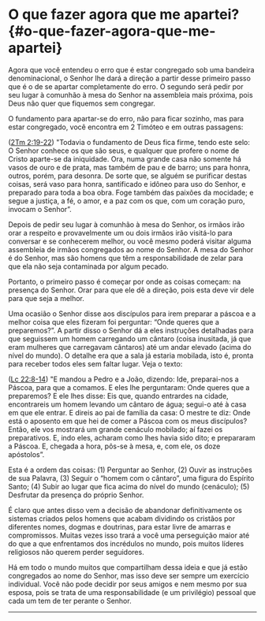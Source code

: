 # O que fazer agora que me apartei? {#o-que-fazer-agora-que-me-apartei}

Agora que você entendeu o erro que é estar congregado sob uma bandeira denominacional, o Senhor lhe dará a direção a partir desse primeiro passo que é o de se apartar completamente do erro. O segundo será pedir por seu lugar à comunhão à mesa do Senhor na assembleia mais próxima, pois Deus não quer que fiquemos sem congregar.

O fundamento para apartar-se do erro, não para ficar sozinho, mas para estar congregado, você encontra em 2 Timóteo e em outras passagens:

([2Tm 2:19-22](http://bibliaonline.com.br/acf/2tm/2/19-22)) &quot;Todavia o fundamento de Deus fica firme, tendo este selo: O Senhor conhece os que são seus, e qualquer que profere o nome de Cristo aparte-se da iniquidade. Ora, numa grande casa não somente há vasos de ouro e de prata, mas também de pau e de barro; uns para honra, outros, porém, para desonra. De sorte que, se alguém se purificar destas coisas, será vaso para honra, santificado e idôneo para uso do Senhor, e preparado para toda a boa obra. Foge também das paixões da mocidade; e segue a justiça, a fé, o amor, e a paz com os que, com um coração puro, invocam o Senhor”.

Depois de pedir seu lugar à comunhão à mesa do Senhor, os irmãos irão orar a respeito e provavelmente um ou dois irmãos irão visitá-lo para conversar e se conhecerem melhor, ou você mesmo poderá visitar alguma assembleia de irmãos congregados ao nome do Senhor. A mesa do Senhor é do Senhor, mas são homens que têm a responsabilidade de zelar para que ela não seja contaminada por algum pecado.

Portanto, o primeiro passo é começar por onde as coisas começam: na presença do Senhor. Orar para que ele dê a direção, pois esta deve vir dele para que seja a melhor.

Uma ocasião o Senhor disse aos discípulos para irem preparar a páscoa e a melhor coisa que eles fizeram foi perguntar: “Onde queres que a preparemos?”. A partir disso o Senhor dá a eles instruções detalhadas para que seguissem um homem carregando um cântaro (coisa inusitada, já que eram mulheres que carregavam cântaros) até um andar elevado (acima do nível do mundo). O detalhe era que a sala já estaria mobilada, isto é, pronta para receber todos eles sem faltar lugar. Veja o texto:

([Lc 22:8-14](http://bibliaonline.com.br/acf/lc/22/8-14)) &quot;E mandou a Pedro e a João, dizendo: Ide, preparai-nos a Páscoa, para que a comamos. E eles lhe perguntaram: Onde queres que a preparemos? E ele lhes disse: Eis que, quando entrardes na cidade, encontrareis um homem levando um cântaro de água; segui-o até à casa em que ele entrar. E direis ao pai de família da casa: O mestre te diz: Onde está o aposento em que hei de comer a Páscoa com os meus discípulos? Então, ele vos mostrará um grande cenáculo mobilado; aí fazei os preparativos. E, indo eles, acharam como lhes havia sido dito; e prepararam a Páscoa. E, chegada a hora, pôs-se à mesa, e, com ele, os doze apóstolos”.

Esta é a ordem das coisas: (1) Perguntar ao Senhor, (2) Ouvir as instruções de sua Palavra, (3) Seguir o “homem com o cântaro”, uma figura do Espírito Santo; (4) Subir ao lugar que fica acima do nível do mundo (cenáculo); (5) Desfrutar da presença do próprio Senhor.

É claro que antes disso vem a decisão de abandonar definitivamente os sistemas criados pelos homens que acabam dividindo os cristãos por diferentes nomes, dogmas e doutrinas, para estar livre de amarras e compromissos. Muitas vezes isso trará a você uma perseguição maior até do que a que enfrentamos dos incrédulos no mundo, pois muitos líderes religiosos não querem perder seguidores.

Há em todo o mundo muitos que compartilham dessa ideia e que já estão congregados ao nome do Senhor, mas isso deve ser sempre um exercício individual. Você não pode decidir por seus amigos e nem mesmo por sua esposa, pois se trata de uma responsabilidade (e um privilégio) pessoal que cada um tem de ter perante o Senhor.

*****